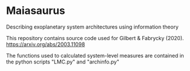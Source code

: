 # Maiasaurus
Describing exoplanetary system architectures using information theory

This repository contains source code used for Gilbert & Fabrycky (2020). https://arxiv.org/abs/2003.11098

The functions used to calculated system-level measures are contained in the python scripts "LMC.py" and "archinfo.py"
